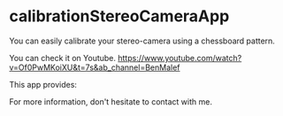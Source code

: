 # calibrationStereoCameraApp
You can easily calibrate your stereo-camera using a chessboard pattern.

You can check it on Youtube.
https://www.youtube.com/watch?v=Of0PwMKoiXU&t=7s&ab_channel=BenMalef

This app provides:




For more information, don't hesitate to contact with me.


